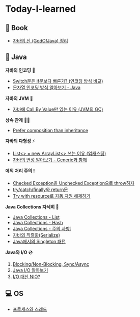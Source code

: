 # Today-I-learned

## 📕 Book

- [자바의 신 (GodOfJava) 정리](/GodOfJava/목차.md)

## 🔎 Java

**자바의 인코딩** 🔑
  - [Switch문은 if문보다 빠른가? (인코딩 방식 비교)](/java/switch_encoding.md)
  - [문자열 인코딩 방식 알아보기 - Java](/java/encoding.md)

**자바의 JVM** 🚕
  - [자바에 Call By Value만 있는 이유 (JVM의 GC)](/java/call_by_value.md)

**상속 관계** 🙅‍♀️
  - [Prefer composition than inheritance](/java/prefer_composition_than_inheritance.md)

**자바의 다형성** ⚡
  - [List<> = new ArrayList<> 쓰는 이유 (업캐스팅)](/java/upcasting.md)
  - [자바의 변성 알아보기 - Generic과 함께](/java/변성.md)

**예외 처리 주의** ❗
  - [Checked Exception을 Unchecked Exception으로 throw하자](/java/wrapping_checked_exception_into_unchecked_exception.md)
  - [try/catch/finally와 return문](/java/try-catch-finally와_return문.md)
  - [Try with resource로 자동 자원 해제하기](/java/try_with_resource.md)

**Java Collections 자세히** 🔎
  - [Java Collections - List](/java/collections_list.md)
  - [Java Collections - Hash](/java/collections_hash.md)
  - [Java Collections - 주의 사항❕](/java/collections_warning.md)
- [자바의 직렬화(Serialize)](/java/직렬화.md)
- [Java에서의 Singleton 패턴](/java/singleton.md)


**Java와 I/O** 💿
  1. [Blocking/Non-Blocking, Sync/Async](/IO/blocking_synchronous.md)
  2. [Java I/O 알아보기](/IO/java_io.md)
  3. [I/O 대신 NIO?](/IO/nio.md)


## 💻 OS
- [프로세스와 스레드](/OS/proc_thread.md)
